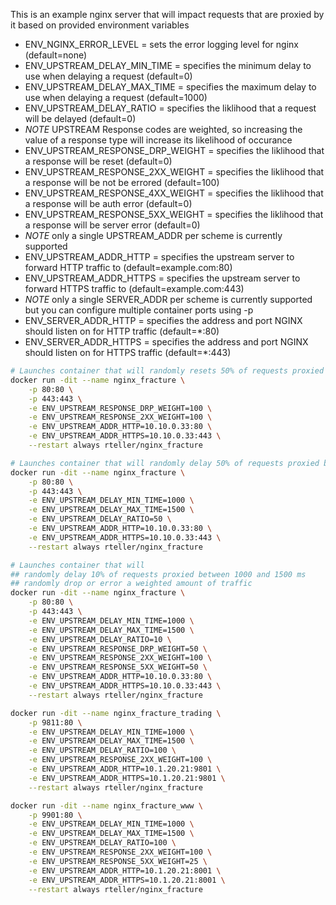 This is an example nginx server that will impact requests that are proxied by it based on provided environment variables
- ENV_NGINX_ERROR_LEVEL = sets the error logging level for nginx (default=none)
- ENV_UPSTREAM_DELAY_MIN_TIME = specifies the minimum delay to use when delaying a request (default=0)
- ENV_UPSTREAM_DELAY_MAX_TIME = specifies the maximum delay to use when delaying a request (default=1000)
- ENV_UPSTREAM_DELAY_RATIO = specifies the liklihood that a request will be delayed (default=0)
- *NOTE* UPSTREAM Response codes are weighted, so increasing the value of a response type will increase its likelihood of occurance
- ENV_UPSTREAM_RESPONSE_DRP_WEIGHT = specifies the liklihood that a response will be reset (default=0)
- ENV_UPSTREAM_RESPONSE_2XX_WEIGHT = specifies the liklihood that a response will be not be errored (default=100)
- ENV_UPSTREAM_RESPONSE_4XX_WEIGHT = specifies the liklihood that a response will be auth error (default=0)
- ENV_UPSTREAM_RESPONSE_5XX_WEIGHT = specifies the liklihood that a response will be server error (default=0)
- *NOTE* only a single UPSTREAM_ADDR per scheme is currently supported
- ENV_UPSTREAM_ADDR_HTTP = specifies the upstream server to forward HTTP traffic to (default=example.com:80)
- ENV_UPSTREAM_ADDR_HTTPS = specifies the upstream server to forward HTTPS traffic to (default=example.com:443)
- *NOTE* only a single SERVER_ADDR per scheme is currently supported but you can configure multiple container ports using -p
- ENV_SERVER_ADDR_HTTP = specifies the address and port NGINX should listen on for HTTP traffic (default=*:80)
- ENV_SERVER_ADDR_HTTPS = specifies the address and port NGINX should listen on for HTTPS traffic (default=*:443)


```bash
# Launches container that will randomly resets 50% of requests proxied by weight
docker run -dit --name nginx_fracture \
    -p 80:80 \
    -p 443:443 \
    -e ENV_UPSTREAM_RESPONSE_DRP_WEIGHT=100 \
    -e ENV_UPSTREAM_RESPONSE_2XX_WEIGHT=100 \
    -e ENV_UPSTREAM_ADDR_HTTP=10.10.0.33:80 \
    -e ENV_UPSTREAM_ADDR_HTTPS=10.10.0.33:443 \
    --restart always rteller/nginx_fracture
```

```bash
# Launches container that will randomly delay 50% of requests proxied between 1000 and 1500 ms
docker run -dit --name nginx_fracture \
    -p 80:80 \
    -p 443:443 \
    -e ENV_UPSTREAM_DELAY_MIN_TIME=1000 \
    -e ENV_UPSTREAM_DELAY_MAX_TIME=1500 \
    -e ENV_UPSTREAM_DELAY_RATIO=50 \
    -e ENV_UPSTREAM_ADDR_HTTP=10.10.0.33:80 \
    -e ENV_UPSTREAM_ADDR_HTTPS=10.10.0.33:443 \
    --restart always rteller/nginx_fracture
```

```bash
# Launches container that will 
## randomly delay 10% of requests proxied between 1000 and 1500 ms
## randomly drop or error a weighted amount of traffic
docker run -dit --name nginx_fracture \
    -p 80:80 \
    -p 443:443 \
    -e ENV_UPSTREAM_DELAY_MIN_TIME=1000 \
    -e ENV_UPSTREAM_DELAY_MAX_TIME=1500 \
    -e ENV_UPSTREAM_DELAY_RATIO=10 \
    -e ENV_UPSTREAM_RESPONSE_DRP_WEIGHT=50 \
    -e ENV_UPSTREAM_RESPONSE_2XX_WEIGHT=100 \
    -e ENV_UPSTREAM_RESPONSE_5XX_WEIGHT=50 \
    -e ENV_UPSTREAM_ADDR_HTTP=10.10.0.33:80 \
    -e ENV_UPSTREAM_ADDR_HTTPS=10.10.0.33:443 \
    --restart always rteller/nginx_fracture
```


```bash
docker run -dit --name nginx_fracture_trading \
    -p 9811:80 \
    -e ENV_UPSTREAM_DELAY_MIN_TIME=1000 \
    -e ENV_UPSTREAM_DELAY_MAX_TIME=1500 \
    -e ENV_UPSTREAM_DELAY_RATIO=100 \
    -e ENV_UPSTREAM_RESPONSE_2XX_WEIGHT=100 \
    -e ENV_UPSTREAM_ADDR_HTTP=10.1.20.21:9801 \
    -e ENV_UPSTREAM_ADDR_HTTPS=10.1.20.21:9801 \
    --restart always rteller/nginx_fracture
```

```bash
docker run -dit --name nginx_fracture_www \
    -p 9901:80 \
    -e ENV_UPSTREAM_DELAY_MIN_TIME=1000 \
    -e ENV_UPSTREAM_DELAY_MAX_TIME=1500 \
    -e ENV_UPSTREAM_DELAY_RATIO=100 \
    -e ENV_UPSTREAM_RESPONSE_2XX_WEIGHT=100 \
    -e ENV_UPSTREAM_RESPONSE_5XX_WEIGHT=25 \
    -e ENV_UPSTREAM_ADDR_HTTP=10.1.20.21:8001 \
    -e ENV_UPSTREAM_ADDR_HTTPS=10.1.20.21:8001 \
    --restart always rteller/nginx_fracture
```